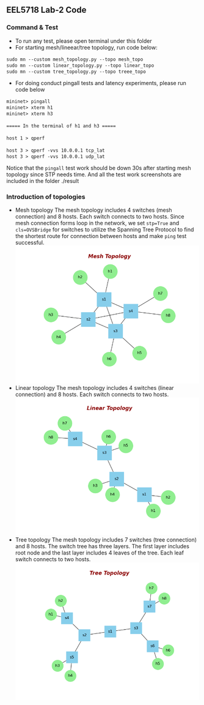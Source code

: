 ## EEL5718 Lab-2 Code

### Command & Test

+ To run any test, please open terminal under this folder
+ For starting mesh/lineear/tree topology, run code below:
```angular2html
sudo mn --custom mesh_topology.py --topo mesh_topo
sudo mn --custom linear_topology.py --topo linear_topo
sudo mn --custom tree_topology.py --topo treee_topo
```
+ For doing conduct pingall tests and latency experiments, please run code below
```
mininet> pingall
mininet> xterm h1
mininet> xterm h3

===== In the terminal of h1 and h3 =====

host 1 > qperf

host 3 > qperf -vvs 10.0.0.1 tcp_lat
host 3 > qperf -vvs 10.0.0.1 udp_lat
```
Notice that the `pingall` test work should be down 30s after starting mesh topology since STP needs time. And all the test work screenshots are included in the folder ./result

### Introduction of topologies
+ Mesh topology
The mesh topology includes 4 switches (mesh connection) and 8 hosts. Each switch connects to two hosts. Since mesh connection forms loop in the network, we set `stp=True` and `cls=OVSBridge` for switches to utilize the Spanning Tree Protocol to find the shortest route for connection between hosts and make `ping` test successful. 
![alt text](https://github.com/Zhenhan-Lin/EEL-5718/blob/main/Lab2/figure/Mesh_Topology.png)
+ Linear topology
The mesh topology includes 4 switches (linear connection) and 8 hosts. Each switch connects to two hosts.
![alt text](https://github.com/Zhenhan-Lin/EEL-5718/blob/main/Lab2/figure/Linear_Topology.png)
+ Tree topology
The mesh topology includes 7 switches (tree connection) and 8 hosts. The switch tree has three layers. The first layer includes root node and the last layer includes 4 leaves of the tree. Each leaf switch connects to two hosts.
![alt text](https://github.com/Zhenhan-Lin/EEL-5718/blob/main/Lab2/figure/Tree_Topology.png)

